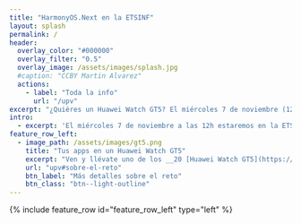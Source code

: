 ```yaml
---
title: "HarmonyOS.Next en la ETSINF"
layout: splash
permalink: /
header:
  overlay_color: "#000000"
  overlay_filter: "0.5"
  overlay_image: /assets/images/splash.jpg
  #caption: "CCBY Martin Alvarez"
  actions:
    - label: "Toda la info"
      url: "/upv"
excerpt: "¿Quiéres un Huawei Watch GT5? El miércoles 7 de noviembre (12h) podrás conocer HarmonyOS.Next y cómo programar apps nativas para tu GT5 (sí, te regalamos uno 🙂)"
intro: 
  - excerpt: 'El miércoles 7 de noviembre a las 12h estaremos en la ETSINF de la UPV, donde podrás conocer las novedades del nuevo sistema operativo independiente, y participar en un reto de prototipado rápido... Las mejores ideas se llevarán uno de los 40 _wearables_ para poder probarlo con tus propias apps.'
feature_row_left:
  - image_path: /assets/images/gt5.png
    title: "Tus apps en un Huawei Watch GT5"
    excerpt: "Ven y llévate uno de los __20 [Huawei Watch GT5](https://consumer.huawei.com/es/wearables/watch-gt5/specs/) que regalaremos__ para que puedas desarrollar y probar tus propias apps nativas para HarmonyOS. "
    url: "upv#sobre-el-reto"
    btn_label: "Más detalles sobre el reto"
    btn_class: "btn--light-outline"
---
```


{% include feature_row id="feature_row_left" type="left" %}
